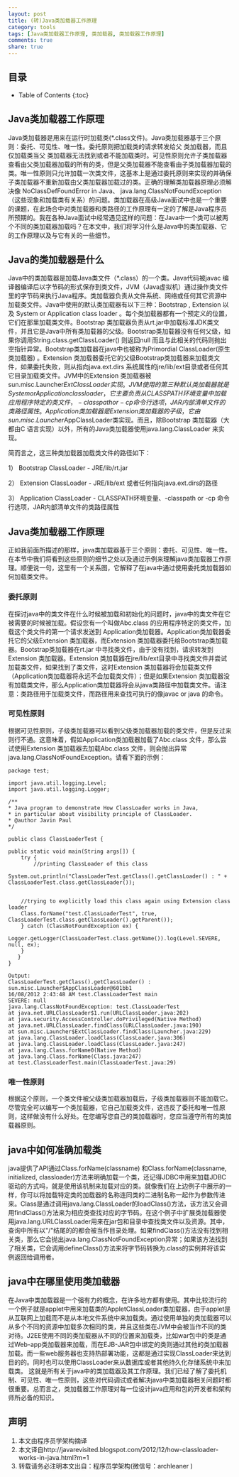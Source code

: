 ```yaml
---
layout: post
title: (转)Java类加载器工作原理
category: tools
tags: [Java类加载器工作原理, 类加载器, 类加载器工作原理]
comments: true
share: true
---
```

## 目录 ##

* Table of Contents
{:toc}

## Java类加载器工作原理 ##

Java类加载器是用来在运行时加载类(*.class文件)。Java类加载器基于三个原则：委托、可见性、唯一性。委托原则把加载类的请求转发给父 类加载器，而且仅加载类当父 类加载器无法找到或者不能加载类时。可见性原则允许子类加载器查看由父类加载器加载的所有的类，但是父类加载器不能查看由子类加载器加载的类。唯一性原则只允许加载一次类文件，这基本上是通过委托原则来实现的并确保子类加载器不重新加载由父类加载器加载过的类。正确的理解类加载器原理必须解决像 NoClassDefFoundError in Java、 java.lang.ClassNotFoundException（这些现象和加载类有关系）的问题。类加载器在高级Java面试中也是一个重要的课题，在此场合中对类加载器和类路径的工作原理有一定的了解是Java程序员所预期的。我在各种Java面试中经常遇见这样的问题：在Java中一个类可以被两个不同的类加载器加载吗？在本文中，我们将学习什么是Java中的类加载器、它的工作原理以及与它有关的一些细节。


## Java的类加载器是什么 ##

Java中的类加载器是加载Java类文件（*.class）的一个类。Java代码被javac 编译器编译后以字节码的形式保存到类文件，JVM（Java虚拟机）通过操作类文件里的字节码来执行Java程序。类加载器负责从文件系统、网络或任何其它资源中加载类文件。Java中使用的默认类加载器有以下三种：Bootstrap , Extension 以及 System or Application class loader 。每个类加载器都有一个预定义的位置，它们在那里加载类文件。Bootstrap 类加载器负责从rt.jar中加载标准JDK类文件，并且它是Java中所有类加载器的父级。Bootstrap类加载器没有任何父级，如果你调用String.class.getClassLoader() 则返回null 而且与此相关的代码则抛出空指针异常。Bootstrap类加载器在java中也被称为Primordial ClassLoader(原生类加载器) 。Extension 类加载器委托它的父级Bootstrap类加载器来加载类文件，如果委托失败，则从指向java.ext.dirs 系统属性的jre/lib/ext目录或者任何其它目录加载类文件。JVM中的Extension 类加载器被sun.misc.Launcher$ExtClassLoader实现。 JVM 使用的第三种默认类加载器就是System or Application class loader ，它主要负责从CLASSPATH环境变量中加载应用程序特定的类文件，-classpath or -cp 命令行选项， JAR内部清单文件的类路径属性。Application类加载器是Extension 类加载器的子级，它由sun.misc.Launcher$AppClassLoader类实现。而且，除Bootstrap 类加载器（大都由C 语言实现）以外，所有的Java类加载器使用java.lang.ClassLoader 来实现。

简而言之，这三种类加载器加载类文件的路径如下：

1） Bootstrap ClassLoader - JRE/lib/rt.jar

2） Extension ClassLoader - JRE/lib/ext 或者任何指向java.ext.dirs的路径

3） Application ClassLoader - CLASSPATH环境变量、-classpath or -cp 命令行选项，JAR内部清单文件的类路径属性

## Java类加载器工作原理 ## 

正如我前面所描述的那样，java类加载器基于三个原则：委托、可见性、唯一性。在本节中我们将看到这些原则的细节之处以及通过示例来理解java类加载器工作原理。顺便说一句，这里有一个关系图，它解释了在java中通过使用委托类加载器如何加载类文件。

### 委托原则 ###

在探讨java中的类文件在什么时候被加载和初始化的问题时，java中的类文件在它被需要的时候被加载。假设您有一个叫做Abc.class 的应用程序特定的类文件，加载这个类文件的第一个请求发送到 Application类加载器。Application类加载器委托它的父级Extension 类加载器，而Extension 类加载器委托给Bootstrap类加载器。Bootstrap类加载器在rt.jar 中寻找类文件，由于没有找到，请求转发到Extension 类加载器。Extension 类加载器在jre/lib/ext目录中寻找类文件并尝试加载类文件，如果找到了类文件，这时Extension 类加载器将会加载类文件（Application类加载器将永远不会加载类文件）；但是如果Extension 类加载器没有加载类文件，那么Application类加载器将会从java类路径中加载类文件。请注意：类路径用于加载类文件，而路径用来查找可执行的像javac or java 的命令。

### 可见性原则 ###

根据可见性原则，子级类加载器可以看到父级类加载器加载的类文件，但是反过来则行不通。这意味着，假如Application类加载器加载了Abc.class 文件，那么尝试使用Extension 类加载器去加载Abc.class 文件，则会抛出异常java.lang.ClassNotFoundException。请看下面的示例：

```
package test;

import java.util.logging.Level;
import java.util.logging.Logger;

/**
* Java program to demonstrate How ClassLoader works in Java,
* in particular about visibility principle of ClassLoader.
* @author Javin Paul
*/

public class ClassLoaderTest {

public static void main(String args[]) {
    try { 
        //printing ClassLoader of this class
        System.out.println("ClassLoaderTest.getClass().getClassLoader() : " + ClassLoaderTest.class.getClassLoader());
    
    
    //trying to explicitly load this class again using Extension class loader
    Class.forName("test.ClassLoaderTest", true, ClassLoaderTest.class.getClassLoader().getParent());
    } catch (ClassNotFoundException ex) {
        Logger.getLogger(ClassLoaderTest.class.getName()).log(Level.SEVERE, null, ex);
    }
   }
}

Output:
ClassLoaderTest.getClass().getClassLoader() : sun.misc.Launcher$AppClassLoader@601bb1
16/08/2012 2:43:48 AM test.ClassLoaderTest main
SEVERE: null
java.lang.ClassNotFoundException: test.ClassLoaderTest
at java.net.URLClassLoader$1.run(URLClassLoader.java:202)
at java.security.AccessController.doPrivileged(Native Method)
at java.net.URLClassLoader.findClass(URLClassLoader.java:190)
at sun.misc.Launcher$ExtClassLoader.findClass(Launcher.java:229)
at java.lang.ClassLoader.loadClass(ClassLoader.java:306)
at java.lang.ClassLoader.loadClass(ClassLoader.java:247)
at java.lang.Class.forName0(Native Method)
at java.lang.Class.forName(Class.java:247)
at test.ClassLoaderTest.main(ClassLoaderTest.java:29)
```

### 唯一性原则  ###

根据这个原则，一个类文件被父级类加载器加载后，子级类加载器则不能加载它。尽管完全可以编写一个类加载器，它自己加载类文件，这违反了委托和唯一性原则，这样做没有什么好处。在您编写您自己的类加载器时，您应当遵守所有的类加载器原则。

## java中如何准确加载类
java提供了API通过Class.forName(classname) 和Class.forName(classname, initialized, classloader)方法来明确加载一个类，还记得JDBC中用来加载JDBC驱动的方式吗，就是使用该机制来加载对应的类。就像我们在上边例子中展示的一样，你可以将加载特定类的加载器的名称连同类的二进制名称一起作为参数传进来。Class是通过调用java.lang.ClassLoader的loadClass()方法，该方法又会调用findClass()方法来为相应类查找对应的字节码。在这个例子中扩展类加载器使用java.lang.URLClassLoader用来在jar包和目录中查找类文件以及资源。其中，查询中所有以"/"结尾的的都会被当作目录处理。如果findClass()方法没有找到相关类，那么它会抛出java.lang.ClassNotFoundException异常；如果该方法找到了相关类，它会调用defineClass()方法来将字节码转换为.class的实例并将该实例返回给调用者。

## java中在哪里使用类加载器
在Java中类加载器是一个强有力的概念，在许多地方都有使用。其中比较流行的一个例子就是applet中用来加载类的AppletClassLoader类加载器，由于applet是从互联网上加载而不是从本地文件系统中来加载类。通过使用单独的类加载器可以从多个不同的资源中加载多次相同的类，并且这些类在JVM中会被当作不同的类对待。J2EE使用不同的类加载器从不同的位置来加载类，比如war包中的类是通过Web-app类加载器来加载，而在EJB-JAR包中绑定的类则通过其他的类加载器加载。而一些web服务器也支持热部署功能，这都是通过实现ClassLoader来达到目的的。同时也可以使用ClassLoader来从数据库或者其他持久化存储系统中来加载类。
这就是所有关于java中的类加载器及其工作原理。我们已经了解了委托机制、可见性、唯一性原则，这些对代码调试或者解决java中类加载器相关问题时都很重要。总而言之，类加载器工作原理对每一位设计java应用和包的开发者和架构师所必备的知识。

## 声明
1. 本文由程序员学架构摘译
2. 本文译自http://javarevisited.blogspot.com/2012/12/how-classloader-works-in-java.html?m=1
3. 转载请务必注明本文出自：程序员学架构(微信号：archleaner )
